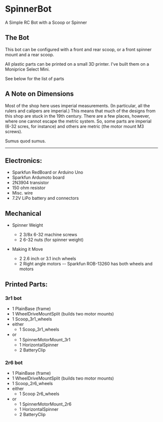 # SpinnerBot
A Simple RC Bot with a Scoop or Spinner

The Bot
------
This bot can be configured with a front and rear
scoop, or a front spinner mount and a rear scoop.

All plastic parts can be printed on a small 3D printer. I've built them on a Moniprice Select Mini. 

See below for the list of parts


A Note on Dimensions
------

Most of the shop here uses imperial measurements.  (In particular, all the
rulers and calipers are imperial.)  This means that much of the designs from
this shop are stuck in the 19th century.  There are a few places, however,
where one cannot escape the metric system.  So, some parts are imperial (6-32 scres, for instance) and others are metric (the motor mount M3 screws).

Sumus quod sumus.

--------

Electronics:
----
* Sparkfun RedBoard or Arduino Uno
* Sparkfun Ardumoto board
* 2N3904 transistor
* 150 ohm resistor
* Misc. wire
* 7.2V LiPo battery and connectors

Mechanical
-----
* Spinner Weight
  * 2 3/8x 6-32 machine screws
  * 2 6-32 nuts (for spinner weight)

* Making it Move
  * 2 2.6 inch or 3.1 inch wheels
  * 2 Right angle motors -- Sparkfun ROB-13260 has both wheels and motors

Printed Parts:
-----

### 3r1 bot

* 1 PlainBase (frame)
* 1 WheelDriveMountSplit  (builds two motor mounts)
* 1 Scoop_3r1_wheels
* either
  * 1 Scoop_3r1_wheels
* or
  * 1 SpinnerMotorMount_3r1
  * 1 HorizontalSpinner
  * 2 BatteryClip

### 2r6 bot
* 1 PlainBase (frame)
* 1 WheelDriveMountSplit  (builds two motor mounts)
* 1 Scoop_2r6_wheels
* either
  * 1 Scoop 2r6_wheels
* or
  * 1 SpinnerMotorMount_2r6
  * 1 HorizontalSpinner
  * 2 BatteryClip
  
